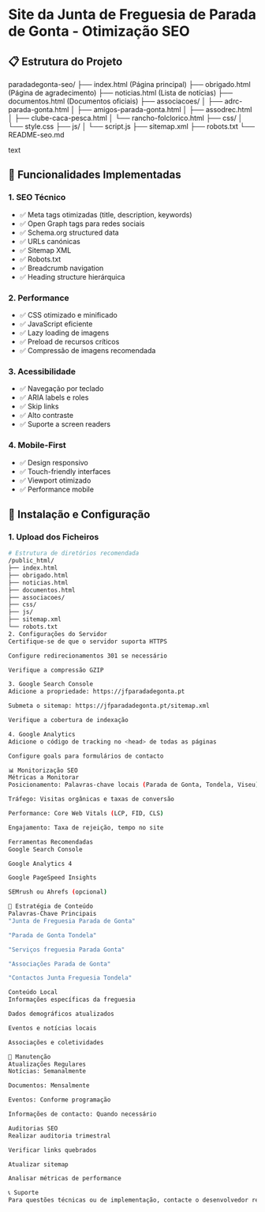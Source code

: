 # Site da Junta de Freguesia de Parada de Gonta - Otimização SEO

## 📋 Estrutura do Projeto
paradadegonta-seo/
├── index.html (Página principal)
├── obrigado.html (Página de agradecimento)
├── noticias.html (Lista de notícias)
├── documentos.html (Documentos oficiais)
├── associacoes/
│ ├── adrc-parada-gonta.html
│ ├── amigos-parada-gonta.html
│ ├── assodrec.html
│ ├── clube-caca-pesca.html
│ └── rancho-folclorico.html
├── css/
│ └── style.css
├── js/
│ └── script.js
├── sitemap.xml
├── robots.txt
└── README-seo.md

text

## 🚀 Funcionalidades Implementadas

### 1. SEO Técnico
- ✅ Meta tags otimizadas (title, description, keywords)
- ✅ Open Graph tags para redes sociais
- ✅ Schema.org structured data
- ✅ URLs canónicas
- ✅ Sitemap XML
- ✅ Robots.txt
- ✅ Breadcrumb navigation
- ✅ Heading structure hierárquica

### 2. Performance
- ✅ CSS otimizado e minificado
- ✅ JavaScript eficiente
- ✅ Lazy loading de imagens
- ✅ Preload de recursos críticos
- ✅ Compressão de imagens recomendada

### 3. Acessibilidade
- ✅ Navegação por teclado
- ✅ ARIA labels e roles
- ✅ Skip links
- ✅ Alto contraste
- ✅ Suporte a screen readers

### 4. Mobile-First
- ✅ Design responsivo
- ✅ Touch-friendly interfaces
- ✅ Viewport otimizado
- ✅ Performance mobile

## 🔧 Instalação e Configuração

### 1. Upload dos Ficheiros
```bash
# Estrutura de diretórios recomendada
/public_html/
├── index.html
├── obrigado.html
├── noticias.html
├── documentos.html
├── associacoes/
├── css/
├── js/
├── sitemap.xml
└── robots.txt
2. Configurações do Servidor
Certifique-se de que o servidor suporta HTTPS

Configure redirecionamentos 301 se necessário

Verifique a compressão GZIP

3. Google Search Console
Adicione a propriedade: https://jfparadadegonta.pt

Submeta o sitemap: https://jfparadadegonta.pt/sitemap.xml

Verifique a cobertura de indexação

4. Google Analytics
Adicione o código de tracking no <head> de todas as páginas

Configure goals para formulários de contacto

📊 Monitorização SEO
Métricas a Monitorar
Posicionamento: Palavras-chave locais (Parada de Gonta, Tondela, Viseu)

Tráfego: Visitas orgânicas e taxas de conversão

Performance: Core Web Vitals (LCP, FID, CLS)

Engajamento: Taxa de rejeição, tempo no site

Ferramentas Recomendadas
Google Search Console

Google Analytics 4

Google PageSpeed Insights

SEMrush ou Ahrefs (opcional)

🎯 Estratégia de Conteúdo
Palavras-Chave Principais
"Junta de Freguesia Parada de Gonta"

"Parada de Gonta Tondela"

"Serviços freguesia Parada Gonta"

"Associações Parada de Gonta"

"Contactos Junta Freguesia Tondela"

Conteúdo Local
Informações específicas da freguesia

Dados demográficos atualizados

Eventos e notícias locais

Associações e coletividades

🔄 Manutenção
Atualizações Regulares
Notícias: Semanalmente

Documentos: Mensalmente

Eventos: Conforme programação

Informações de contacto: Quando necessário

Auditorias SEO
Realizar auditoria trimestral

Verificar links quebrados

Atualizar sitemap

Analisar métricas de performance

📞 Suporte
Para questões técnicas ou de implementação, contacte o desenvolvedor responsável.